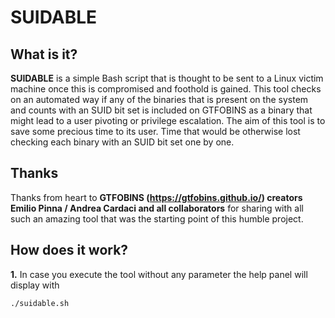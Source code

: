 # SUIDABLE

## What is it?

**SUIDABLE** is a simple Bash script that is thought to be sent to a Linux victim machine once this is compromised and foothold is gained. This tool checks on an automated way if any of the binaries that is present on the system and counts with an SUID bit set is included on GTFOBINS as a binary that might lead to a user pivoting or privilege escalation. The aim of this tool is to save some precious time to its user. Time that would be otherwise lost checking each binary with an SUID bit set one by one.

## Thanks

Thanks from heart to **GTFOBINS (https://gtfobins.github.io/) creators Emilio Pinna / Andrea Cardaci and all collaborators** for sharing with all such an amazing tool that was the starting point of this humble project.

## How does it work?

**1.** In case you execute the tool without any parameter the help panel will display with

````
./suidable.sh
````

